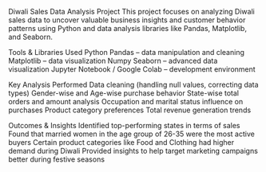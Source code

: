  Diwali Sales Data Analysis Project
This project focuses on analyzing Diwali sales data to uncover valuable business insights and customer behavior patterns using Python and data analysis libraries like Pandas, Matplotlib, and Seaborn.

Tools & Libraries Used
Python
Pandas – data manipulation and cleaning
Matplotlib – data visualization
Numpy
Seaborn – advanced data visualization
Jupyter Notebook / Google Colab – development environment


Key Analysis Performed
Data cleaning (handling null values, correcting data types)
Gender-wise and Age-wise purchase behavior
State-wise total orders and amount analysis
Occupation and marital status influence on purchases
Product category preferences
Total revenue generation trends

 Outcomes & Insights
Identified top-performing states in terms of sales
Found that married women in the age group of 26-35 were the most active buyers
Certain product categories like Food and Clothing had higher demand during Diwali
Provided insights to help target marketing campaigns better during festive seasons
